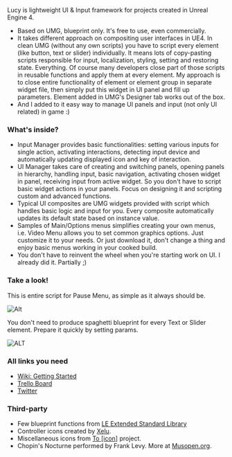 Lucy is lightweight UI & Input framework for projects created in Unreal Engine 4. 
* Based on UMG, blueprint only. It's free to use, even commercially.
* It takes different approach on compositing user interfaces in UE4. In clean UMG (without any own scripts) you have to script every element (like button, text or slider) individually. It means lots of copy-pasting scripts responsible for input, localization, styling, setting and restoring state. Everything. Of course many developers close part of those scripts in reusable functions and apply them at every element. My approach is to close entire functionality of element or element group in separate widget file, then simply put this widget in UI panel and fill up parameters. Element added in UMG's Designer tab works out of the box. 
* And I added to it easy way to manage UI panels and input (not only UI related) in game :)

### What's inside?
* Input Manager provides basic functionalities: setting various inputs for single action, activating interactions, detecting input device and automatically updating displayed icon and key of interaction.
* UI Manager takes care of creating and switching panels, opening panels in hierarchy, handling input, basic navigation, activating chosen widget in panel, receiving input from active widget. So you don't have to script basic widget actions in your panels. Focus on designing it and scripting custom and advanced functions. 
* Typical UI composites are UMG widgets provided with script which handles basic logic and input for you. Every composite automatically updates its default state based on instance value.
* Samples of Main/Options menus simplifies creating your own menus, i.e. Video Menu allows you to set common graphics options. Just customize it to your needs. Or just download it, don't change a thing and enjoy basic menus working in your cooked build.
* You don't have to reinvent the wheel when you're starting work on UI. I already did it. Partially ;)

### Take a look!
This is entire script for Pause Menu, as simple as it always should be.

![Alt](http://i.imgur.com/Y0VAygC.png "Pause Menu")

You don't need to produce spaghetti blueprint for every Text or Slider element. Prepare it quickly by setting params.

![ALT](http://i.imgur.com/2e31OQV.png "Params")

### All links you need
* [Wiki: Getting Started](https://github.com/kjustynski/Lucy/wiki/Getting-Started)
* [Trello Board](https://trello.com/b/p4HZ0RuB/lucy)
* [Twitter](https://twitter.com/kjustynski)

### Third-party 
* Few blueprint functions from [LE Extended Standard Library](https://www.unrealengine.com/marketplace/low-entry-extended-standard-library)
* Controller icons created by [Xelu](http://opengameart.org/content/free-keyboard-and-controllers-prompts-pack).
* Miscellaneous icons from  [To [icon]](http://www.toicon.com/about) project.
* Chopin's Nocturne performed by Frank Levy. More at [Musopen.org](https://musopen.org/music/245/frederic-chopin/nocturnes-op-9/).

